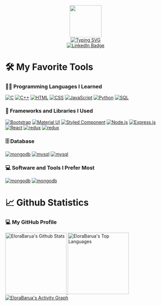 <!-- Intro section -->
<div id="intro-img" align="center">
<a href"#"><img src="https://emojis.slackmojis.com/emojis/images/1531849430/4246/blob-sunglasses.gif?1531849430" width="100"/> </a>
 </div>

<div id="about-me" align="center">
  <a href="#"><img src="https://readme-typing-svg.demolab.com?font=Roboto+Condensed&weight=500&size=25&duration=4000&pause=500&color=FBAC07F6&center=true&vCenter=true&width=550&lines=Hello%2CThis+is+Elora+Barua;Welcome+to+the+world+of;a+full+stack+developer%2C+problem+solver" alt="Typing SVG" /></a> 
  </div>



<!-- Social media --> 
<div id="social-media-badges" align="center">

 <a href="https://www.linkedin.com/in/elora-barua-684157206/">
      <img src="https://img.shields.io/badge/LinkedIn-blue?style=for-the-badge&logo=linkedin&logoColor=white" alt="LinkedIn Badge"/>
  </a>

 
  
<div>
  
 
 
<!-- Favorite Tools -->

<div align="left">
 <h1> 🛠️ My Favorite Tools</h1>
 <h3>👨‍💻 Programming Languages I Learned</h3>
 <p>
  <a href="#"><img alt="C" src="https://img.shields.io/badge/-C-283593?style=flat-square&logo=c&logoColor=white"></a>
  <a href="#"><img alt="C++" src="https://img.shields.io/badge/-C++-00549D?style=flat-square&logo=cplusplus&logoColor=white"></a>
  <a href="#"><img alt="HTML" src="https://img.shields.io/badge/-HTML-E34F26.svg?style=flat-square&logo=html5&logoColor=white"></a>
  <a href="#"><img alt="CSS" src="https://img.shields.io/badge/-CSS-264de4.svg?style=flat-square&logo=css3&logoColor=white"></a>
  <a href="#"><img alt="JavaScript" src="https://img.shields.io/badge/-JavaScript-F7DF1E.svg?style=flat-square&logo=javascript&logoColor=black"></a>
  <a href="#"><img alt="Python" src="https://img.shields.io/badge/Python-14354C.svg?style=flat-square&logo=python&logoColor=yellow"></a>
  <a href="#"><img alt="SQL" src="https://custom-icon-badges.demolab.com/badge/SQL-025E8C.svg?style=flat-square&logo=database&logoColor=white"></a>
 </p>
 <h3>🧰 Frameworks and Libraries I Used</h3>
 <p>
  <a href="#"><img alt="Bootstrap" src="https://img.shields.io/badge/Bootstrap-7952B3.svg?style=flat-square&logo=bootstrap&logoColor=white"></a>
  <a href="#"><img alt="Material UI" src="https://img.shields.io/badge/Material--UI-0081CB?style=flat-square&logo=material-ui&logoColor=white"></a>
  <a href="#"><img alt="Styled Component" src="https://img.shields.io/badge/styled--components-DB7093?style=flat-square&logo=styled-components&logoColor=white"></a>
  <a href="#"><img alt="Node.js" src="https://img.shields.io/badge/Node.js-43853D.svg?style=flat-square&logo=node.js&logoColor=white"></a>
  <a href="#"><img alt="Express.js" src="https://img.shields.io/badge/Express.js-404d59.svg?style=flat-square&logo=express&logoColor=white"></a>
  <a href="#"><img alt="React" src="https://img.shields.io/badge/React-20232a.svg?style=flat-square&logo=react&logoColor=%2361DAFB"></a>
  <a href="#"><img alt="redux" src="https://img.shields.io/badge/-Redux-764ABC?style=flat-square&logo=redux&logoColor=white"></a>
  <a href="#"><img alt="redux" src="https://img.shields.io/badge/Django-092E20?style=flat-square&logo=django&logoColor=white"></a>
 </p>
    
<h3>🗄️ Database </h3>
   
<p>
   <a href="#"><img alt="mongodb" src="https://img.shields.io/badge/MongoDB-4EA94B?style=flat-square&logo=mongodb&logoColor=white"></a>
   <a href="#"><img alt="mysql" src="https://img.shields.io/badge/MySQL-005C84?style=flat-square&logo=mysql&logoColor=white"></a>
   <a href="#"><img alt="mysql" src="https://img.shields.io/badge/SQLite-07405E?style=flat-square&logo=sqlite&logoColor=white"></a>
 </p>
 
 <h3>💻 Software and Tools I Prefer Most</h3>
 <p>
   <a href="#"><img alt="mongodb" src="https://img.shields.io/badge/Visual_Studio_Code-0078D4?style=flat-square&logo=visual%20studio%20code&logoColor=white"></a>
   <a href="#"><img alt="mongodb" src="https://img.shields.io/badge/PyCharm-000000.svg?&style=flat-square&logo=PyCharm&logoColor=white"></a>
 </p>
</div>   

  
 <!-- Github Activities -->

<div align="left">
<h1> 📈 Github Statistics</h1>
 <h3>💻 My GitHub Profile</h3>
 <a href="https://github.com/anuraghazra/github-readme-stats">
  <img alt="EloraBarua's Github Stats" src="https://denvercoder1-github-readme-stats.vercel.app/api/?username=EloraBarua62&show_icons=true&include_all_commits=true&count_private=true&theme=react&hide_border=true&bg_color=1F222E&title_color=F85D7F&icon_color=F8D866" height="192px">
</a>
<a href="https://github.com/anuraghazra/github-readme-stats">
 <img alt="EloraBarua's Top Languages" src="https://github-readme-stats.vercel.app/api/top-langs/?username=EloraBarua62&langs_count=8&layout=compact&theme=react&hide_border=true&bg_color=1F222E&title_color=F85D7F&icon_color=F8D866&hide=Jupyter%20Notebook" height="192px">
</a>
<a href="https://github.com/ashutosh00710/github-readme-activity-graph">
 <img alt="EloraBarua's Activity Graph" src="https://github-readme-activity-graph.cyclic.app/graph/?username=EloraBarua62&bg_color=1F222E&color=F8D866&line=F85D7F&point=FFFFFF&hide_border=true">
</a>
</div>
